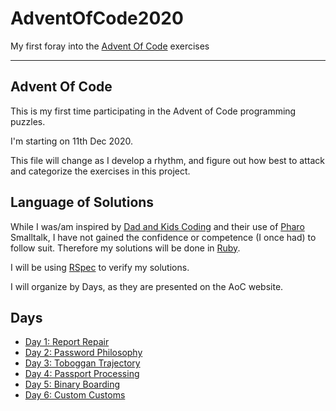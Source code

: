 # AdventOfCode2020

My first foray into the [Advent Of Code](https://adventofcode.com/2020) exercises

----

## Advent Of Code

This is my first time participating in the Advent of Code programming puzzles.

I'm starting on 11th Dec 2020.

This file will change as I develop a rhythm, and figure out how best to attack and categorize the exercises in this project.

## Language of Solutions

While I was/am inspired by [Dad and Kids Coding](https://www.youtube.com/channel/UC9Sy-cVGzUCt0HkSEadfzYw) and their use of [Pharo](https://pharo.org/) Smalltalk, I have not gained the confidence or competence (I once had) to follow suit. Therefore my solutions will be done in [Ruby](https://www.ruby-lang.org/en/).

I will be using [RSpec](https://relishapp.com/rspec/) to verify my solutions.

I will organize by Days, as they are presented on the AoC website.

## Days

* [Day 1: Report Repair](https://adventofcode.com/2020/day/1)
* [Day 2: Password Philosophy](https://adventofcode.com/2020/day/2)
* [Day 3: Toboggan Trajectory](https://adventofcode.com/2020/day/3)
* [Day 4: Passport Processing](https://adventofcode.com/2020/day/4)
* [Day 5: Binary Boarding](https://adventofcode.com/2020/day/5)
* [Day 6: Custom Customs](https://adventofcode.com/2020/day/6)
